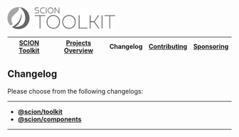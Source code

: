 <a href="/README.md"><img src="/resources/branding/scion-toolkit-banner.svg" height="50" alt="SCION Toolkit"></a>

| [SCION Toolkit][menu-home] | [Projects Overview][menu-projects-overview] | Changelog | [Contributing][menu-contributing] | [Sponsoring][menu-sponsoring] |  
| --- | --- | --- | --- | --- |

## Changelog

Please choose from the following changelogs:

***

- [**@scion/toolkit**][changelog-toolkit]
- [**@scion/components**][changelog-components]

***

[changelog-toolkit]: /docs/site/changelog-toolkit/changelog.md
[changelog-components]: /docs/site/changelog-components/changelog.md

[menu-home]: /README.md
[menu-projects-overview]: /docs/site/projects-overview.md
[menu-changelog]: /docs/site/changelog.md
[menu-contributing]: /CONTRIBUTING.md
[menu-sponsoring]: /docs/site/sponsoring.md
